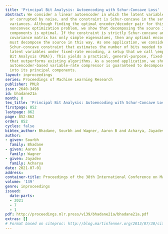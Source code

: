 ```yaml
---
title: 'Principal Bit Analysis: Autoencoding with Schur-Concave Loss'
abstract: We consider a linear autoencoder in which the latent variables are quantized,
  or corrupted by noise, and the constraint is Schur-concave in the set of latent
  variances. Although finding the optimal encoder/decoder pair for this setup is a
  nonconvex optimization problem, we show that decomposing the source into its principal
  components is optimal. If the constraint is strictly Schur-concave and the empirical
  covariance matrix has only simple eigenvalues, then any optimal encoder/decoder
  must decompose the source in this way. As one application, we consider a strictly
  Schur-concave constraint that estimates the number of bits needed to represent the
  latent variables under fixed-rate encoding, a setup that we call \emph{Principal
  Bit Analysis (PBA)}. This yields a practical, general-purpose, fixed-rate compressor
  that outperforms existing algorithms. As a second application, we show that a prototypical
  autoencoder-based variable-rate compressor is guaranteed to decompose the source
  into its principal components.
layout: inproceedings
series: Proceedings of Machine Learning Research
publisher: PMLR
issn: 2640-3498
id: bhadane21a
month: 0
tex_title: 'Principal Bit Analysis: Autoencoding with Schur-Concave Loss'
firstpage: 852
lastpage: 862
page: 852-862
order: 852
cycles: false
bibtex_author: Bhadane, Sourbh and Wagner, Aaron B and Acharya, Jayadev
author:
- given: Sourbh
  family: Bhadane
- given: Aaron B
  family: Wagner
- given: Jayadev
  family: Acharya
date: 2021-07-01
address:
container-title: Proceedings of the 38th International Conference on Machine Learning
volume: '139'
genre: inproceedings
issued:
  date-parts:
  - 2021
  - 7
  - 1
pdf: http://proceedings.mlr.press/v139/bhadane21a/bhadane21a.pdf
extras: []
# Format based on citeproc: http://blog.martinfenner.org/2013/07/30/citeproc-yaml-for-bibliographies/
---
```

